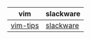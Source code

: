 | vim                       | slackware |
|---------------------------|-----------|
|[vim-tips](vim/bookmarks/vim-tips.md)|[slackware](slackware/help/slackware.md)|


